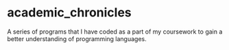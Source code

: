# academic_chronicles
A series of programs that I have coded as a part of my coursework to gain a better understanding of programming languages.
